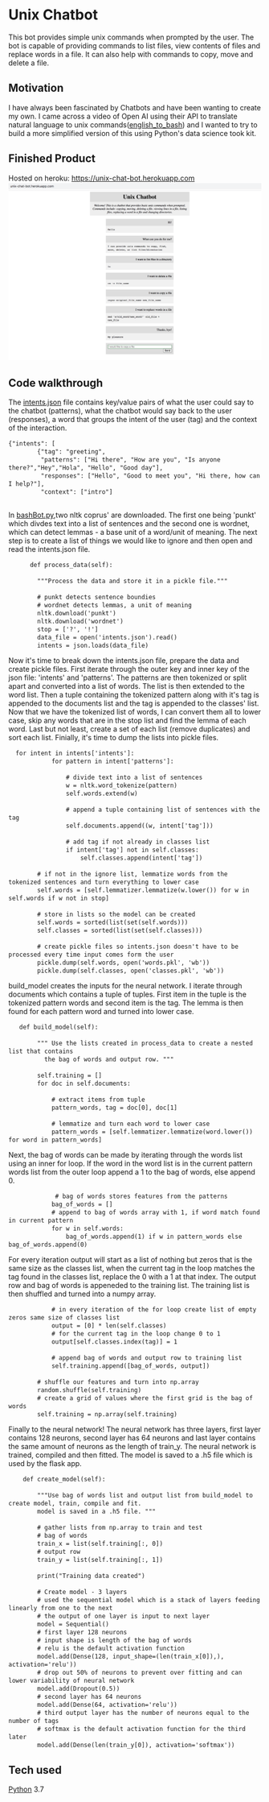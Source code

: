 # Unix Chatbot
This bot provides simple unix commands when prompted by the user. The bot is capable of providing commands to list files, view contents of files and replace words in a file. It can also help with commands to copy, move and delete a file. 


## Motivation
I have always been fascinated by Chatbots and have been wanting to create my own. I came across a video of Open AI using their API to translate natural language to unix commands([english_to_bash](https://cdn.openai.com/API/English_Bash_Python.mp4)) and I wanted to try to build a more simplified version of this using Python's data science took kit.
 
## Finished Product
Hosted on heroku: https://unix-chat-bot.herokuapp.com
![image_1](https://github.com/a-rhodes-vcu/unix_chat_bot/blob/main/images/ScreenShot.png)

## Code walkthrough
The [intents.json](https://github.com/a-rhodes-vcu/unix_chat_bot/blob/main/intents.json) file contains key/value pairs of what the user could say to the chatbot (patterns), what the chatbot would say back to the user (responses), a word that groups the intent of the user (tag) and the context of the interaction. 
```
{"intents": [
        {"tag": "greeting",
         "patterns": ["Hi there", "How are you", "Is anyone there?","Hey","Hola", "Hello", "Good day"],
         "responses": ["Hello", "Good to meet you", "Hi there, how can I help?"],
         "context": ["intro"]
      
```
In [bashBot.py](https://github.com/a-rhodes-vcu/unix_chat_bot/blob/main/bashBot.py),two nltk coprus' are downloaded. The first one being 'punkt' which divdes text into a list of sentences and the second one is wordnet, which can detect lemmas - a base unit of a word/unit of meaning. The next step is to create a list of things we would like to ignore and then open and read the intents.json file.

```
      def process_data(self):

        """Process the data and store it in a pickle file."""

        # punkt detects sentence boundies
        # wordnet detects lemmas, a unit of meaning
        nltk.download('punkt')
        nltk.download('wordnet')
        stop = ['?', '!']
        data_file = open('intents.json').read()
        intents = json.loads(data_file)
```
Now it's time to break down the intents.json file, prepare the data and create pickle files. 
First iterate through the outer key and inner key of the json file: 'intents' and 'patterns'. The patterns are then tokenized or split apart and converted into a list of words. The list is then extended to the word list. Then a tuple containing the tokenized pattern along with it's tag is appended to the documents list and the tag is appended to the classes' list. Now that we have the tokenized list of words, I can convert them all to lower case, skip any words that are in the stop list and find the lemma of each word. Last but not least, create a set of each list (remove duplicates) and sort each list. Finially, it's time to dump the lists into pickle files.
```
  for intent in intents['intents']:
            for pattern in intent['patterns']:

                # divide text into a list of sentences
                w = nltk.word_tokenize(pattern)
                self.words.extend(w)

                # append a tuple containing list of sentences with the tag
                self.documents.append((w, intent['tag']))

                # add tag if not already in classes list
                if intent['tag'] not in self.classes:
                    self.classes.append(intent['tag'])

        # if not in the ignore list, lemmatize words from the tokenized sentences and turn everything to lower case
        self.words = [self.lemmatizer.lemmatize(w.lower()) for w in self.words if w not in stop]

        # store in lists so the model can be created
        self.words = sorted(list(set(self.words)))
        self.classes = sorted(list(set(self.classes)))

        # create pickle files so intents.json doesn't have to be processed every time input comes form the user
        pickle.dump(self.words, open('words.pkl', 'wb'))
        pickle.dump(self.classes, open('classes.pkl', 'wb'))
```
build_model creates the inputs for the neural network. I iterate through documents which contains a tuple of tuples. First item in the tuple is the tokenized pattern words and second item is the tag. The lemma is then found for each pattern word and turned into lower case. 
```
   def build_model(self):

        """ Use the lists created in process_data to create a nested list that contains
          the bag of words and output row. """

        self.training = []
        for doc in self.documents:

            # extract items from tuple
            pattern_words, tag = doc[0], doc[1]

            # lemmatize and turn each word to lower case
            pattern_words = [self.lemmatizer.lemmatize(word.lower()) for word in pattern_words]
```
Next, the bag of words can be made by iterating through the words list using an inner for loop. If the word in the word list is in the current pattern words list from the outer loop append a 1 to the bag of words, else append 0.
```
             # bag of words stores features from the patterns
            bag_of_words = []
            # append to bag of words array with 1, if word match found in current pattern
            for w in self.words:
                bag_of_words.append(1) if w in pattern_words else bag_of_words.append(0)
```
For every iteration output will start as a list of nothing but zeros that is the same size as the classes list, when the current tag in the loop matches the tag found in the classes list, replace the 0 with a 1 at that index. The output row and bag of words is appeneded to the training list. The training list is then shuffled and turned into a numpy array.
```
            # in every iteration of the for loop create list of empty zeros same size of classes list
            output = [0] * len(self.classes)
            # for the current tag in the loop change 0 to 1
            output[self.classes.index(tag)] = 1

            # append bag of words and output row to training list
            self.training.append([bag_of_words, output])

        # shuffle our features and turn into np.array
        random.shuffle(self.training)
        # create a grid of values where the first grid is the bag of words
        self.training = np.array(self.training)
```
Finally to the neural network! The neural network has three layers, first layer contains 128 neurons, second layer has 64 neurons and last layer contains the same amount of neurons as the length of train_y. The neural network is trained, compiled and then fitted. The model is saved to a .h5 file which is used by the flask app.
```
    def create_model(self):
    
        """Use bag of words list and output list from build_model to create model, train, compile and fit. 
        model is saved in a .h5 file. """
        
        # gather lists from np.array to train and test
        # bag of words
        train_x = list(self.training[:, 0])
        # output row
        train_y = list(self.training[:, 1])

        print("Training data created")

        # Create model - 3 layers
        # used the sequential model which is a stack of layers feeding linearly from one to the next
        # the output of one layer is input to next layer
        model = Sequential()
        # first layer 128 neurons
        # input shape is length of the bag of words
        # relu is the default activation function
        model.add(Dense(128, input_shape=(len(train_x[0]),), activation='relu'))
        # drop out 50% of neurons to prevent over fitting and can lower variability of neural network
        model.add(Dropout(0.5))
        # second layer has 64 neurons
        model.add(Dense(64, activation='relu'))
        # third output layer has the number of neurons equal to the number of tags
        # softmax is the default activation function for the third later
        model.add(Dense(len(train_y[0]), activation='softmax'))
```

## Tech used
[Python](https://www.python.org/) 3.7



